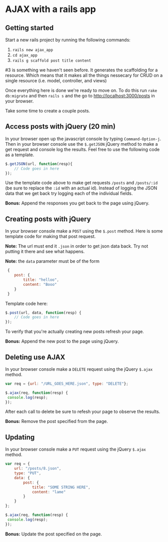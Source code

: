 # AJAX with a rails app

## Getting started

Start a new rails project by running the following commands:

1. `rails new ajax_app`
2. `cd ajax_app`
3. `rails g scaffold post title content`

#3 is something we haven't seen before. It generates the scaffolding for a resource. Which means that it makes all the things nessecary for CRUD on a single resource (i.e. model, controller, and views)

Once everything here is done we're ready to move on. To do this run `rake db:migrate` and then `rails s` and the go to [http://localhost:3000/posts](http://localhost:3000/posts) in your browser.

Take some time to create a couple posts.

## Access posts with jQuery (20 min)

In your browser open up the javascript console by typing `Command-Option-j`. Then in your browser console use the `$.getJSON` jQuery method to make a get request and console log the results. Feel free to use the following code as a template.

```js
$.getJSON(url, function(resp){
	// Code goes in here
});
```

Use the template code above to make get requests `/posts` and `/posts/:id` (be sure to replace the `:id` with an actual id). Instead of logging the JSON data that we get back try logging each of the individual fields.

**Bonus:** Append the responses you get back to the page using jQuery.

## Creating posts with jQuery

In your browser console make a `POST` using the `$.post` method. Here is some template code for making that post request.

**Note:** The url must end it `.json` in order to get json data back. Try not putting it there and see what happens.

**Note:** the `data` parameter must be of the form
```js
 {
 	post: {
 		title: "helloo",
 		content: "Booo"
 	}
 }
 ```

 Template code here:

```js
$.post(url, data, function(resp) {
	// Code goes in here
});
```

To verify that you're actually creating new posts refresh your page.

**Bonus:** Append the new post to the page using jQuery.

## Deleting use AJAX

In your browser console make a `DELETE` request using the jQuery `$.ajax` method.

```js
var req = {url: "/URL_GOES_HERE.json", type: "DELETE"};

$.ajax(req, function(resp) {
 console.log(resp);
});
```

After each call to delete be sure to refesh your page to observe the results.

**Bonus:** Remove the post specified from the page.

## Updating 

In your browser console make a `PUT` request using the jQuery `$.ajax` method.

```js
var req = {
	url: "/posts/8.json",
	type: "PUT",
	data: {
		post: {
			title: "SOME STRING HERE",
			content: "lame"
		}
	}
};

$.ajax(req, function(resp) {
 console.log(resp);
});
```

**Bonus:** Update the post specified on the page.




